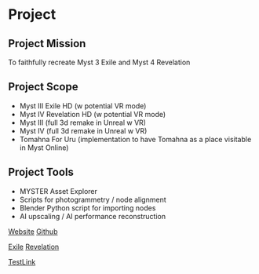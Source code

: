 # Project

## Project Mission
To faithfully recreate Myst 3 Exile and Myst 4 Revelation

## Project Scope
- Myst III Exile HD (w potential VR mode)
- Myst IV Revelation HD (w potential VR mode)
- Myst III (full 3d remake in Unreal w VR)
- Myst IV (full 3d remake in Unreal w VR)
- Tomahna For Uru (implementation to have Tomahna as a place visitable in Myst Online)

## Project Tools
- MYSTER Asset Explorer
- Scripts for photogrammetry / node alignment
- Blender Python script for importing nodes
- AI upscaling / AI performance reconstruction


[Website](https://www.tomahnaproject.com/)
[Github](https://github.com/TomahnaProject)

[Exile](/myst3/index.md)
[Revelation](/myst4/index.md)

[TestLink](/myst4/file-reference/geometry/mesh.md)